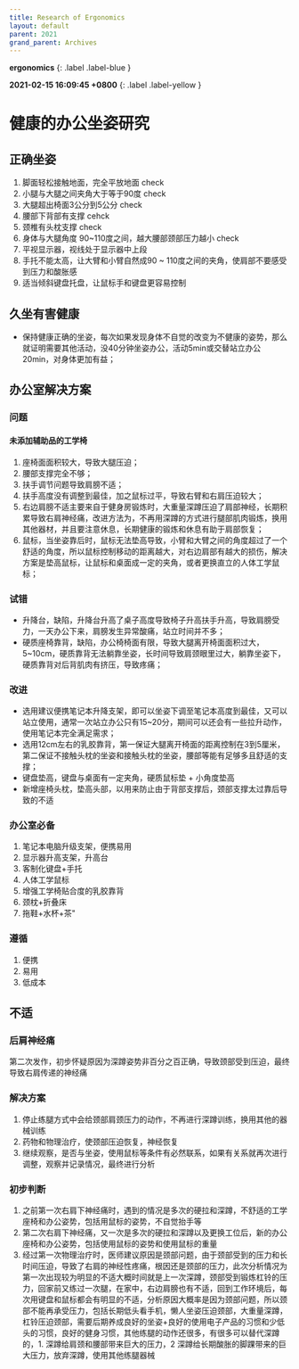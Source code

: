 ```yaml
---
title: Research of Ergonomics
layout: default
parent: 2021
grand_parent: Archives
---
```


**ergonomics**
{: .label .label-blue }

**2021-02-15 16:09:45 +0800**
{: .label .label-yellow }

# 健康的办公坐姿研究

## 正确坐姿

1. 脚面轻松接触地面，完全平放地面 check
2. 小腿与大腿之间夹角大于等于90度 check
3. 大腿超出椅面3公分到5公分 check
4. 腰部下背部有支撑 cehck
5. 颈椎有头枕支撑 check
6. 身体与大腿角度 90~110度之间，越大腰部颈部压力越小 check
7. 平视显示器，视线处于显示器中上段
8. 手托不能太高，让大臂和小臂自然成90 ~ 110度之间的夹角，使肩部不要感受到压力和酸胀感
9. 适当倾斜键盘托盘，让鼠标手和键盘更容易控制

## 久坐有害健康

* 保持健康正确的坐姿，每次如果发现身体不自觉的改变为不健康的姿势，那么就证明需要其他活动，没40分钟坐姿办公，活动5min或交替站立办公20min，对身体更加有益；



## 办公室解决方案

### 问题

#### 未添加辅助品的工学椅

1. 座椅面面积较大，导致大腿压迫；
2. 腰部支撑完全不够；
3. 扶手调节问题导致肩膀不适；
4. 扶手高度没有调整到最佳，加之鼠标过平，导致右臂和右肩压迫较大；
5. 右边肩膀不适主要来自于健身房锻炼时，大重量深蹲压迫了肩部神经，长期积累导致右肩神经痛，改进方法为，不再用深蹲的方式进行腿部肌肉锻炼，换用其他器材，并且要注意休息，长期健康的锻炼和休息有助于肩部恢复；
6. 鼠标，当坐姿靠后时，鼠标无法垫高导致，小臂和大臂之间的角度超过了一个舒适的角度，所以鼠标控制移动的距离越大，对右边肩部有越大的损伤，解决方案是垫高鼠标，让鼠标和桌面成一定的夹角，或者更换直立的人体工学鼠标；

### 试错

* 升降台，缺陷，升降台升高了桌子高度导致椅子升高扶手升高，导致肩膀受力，一天办公下来，肩膀发生异常酸痛，站立时间并不多；
* 硬质座椅靠背，缺陷，办公椅椅面有限，导致大腿离开椅面面积过大，5\~10cm，硬质靠背无法躺靠坐姿，长时间导致肩颈眼里过大，躺靠坐姿下，硬质靠背对后背肌肉有挤压，导致疼痛；


### 改进

* 选用建议便携笔记本升降支架，即可以坐姿下调至笔记本高度到最佳，又可以站立使用，通常一次站立办公只有15\~20分，期间可以还会有一些拉升动作，使用笔记本完全满足需求；
* 选用12cm左右的乳胶靠背，第一保证大腿离开椅面的距离控制在3到5厘米，第二保证不接触头枕的坐姿和接触头枕的坐姿，腰部等能有足够多且舒适的支撑；
* 键盘垫高，键盘与桌面有一定夹角，硬质鼠标垫 + 小角度垫高
* 新增座椅头枕，垫高头部，以用来防止由于背部支撑后，颈部支撑太过靠后导致的不适


### 办公室必备

1. 笔记本电脑升级支架，便携易用
2. 显示器升高支架，升高台
3. 客制化键盘+手托
4. 人体工学鼠标
5. 增强工学椅贴合度的乳胶靠背
6. 颈枕+折叠床
7. 拖鞋+水杯+茶"
### 遵循

1. 便携 
2. 易用
3. 低成本



## 不适

### 后肩神经痛

第二次发作，初步怀疑原因为深蹲姿势非百分之百正确，导致颈部受到压迫，最终导致右肩传递的神经痛

### 解决方案

1. 停止练腿方式中会给颈部肩颈压力的动作，不再进行深蹲训练，换用其他的器械训练
2. 药物和物理治疗，使颈部压迫恢复，神经恢复
3. 继续观察，是否与坐姿，使用鼠标等条件有必然联系，如果有关系就再次进行调整，观察并记录情况，最终进行分析

### 初步判断

1. 之前第一次右肩下神经痛时，遇到的情况是多次的硬拉和深蹲，不舒适的工学座椅和办公姿势，包括用鼠标的姿势，不自觉抬手等
2. 第二次右肩下神经痛，又一次是多次的硬拉和深蹲以及更换工位后，新的办公座椅和办公姿势，包括使用鼠标的姿势和使用鼠标的重量
3. 经过第一次物理治疗时，医师建议原因是颈部问题，由于颈部受到的压力和长时间压迫，导致了右肩的神经性疼痛，根因还是颈部的压力，此次分析情况为第一次出现较为明显的不适大概时间就是上一次深蹲，颈部受到锻炼杠铃的压力，回家前又练过一次腿，在家中，右边肩膀也有不适，回到工作环境后，每次用键盘和鼠标都会有明显的不适，分析原因大概率是因为颈部问题，所以颈部不能再承受压力，包括长期低头看手机，懒人坐姿压迫颈部，大重量深蹲，杠铃压迫颈部，需要后期养成良好的坐姿+良好的使用电子产品的习惯和少低头的习惯，良好的健身习惯，其他练腿的动作还很多，有很多可以替代深蹲的，1. 深蹲给肩颈和腰部带来巨大的压力，2 深蹲给长期酸胀的脚踝带来的巨大压力，放弃深蹲，使用其他练腿器械